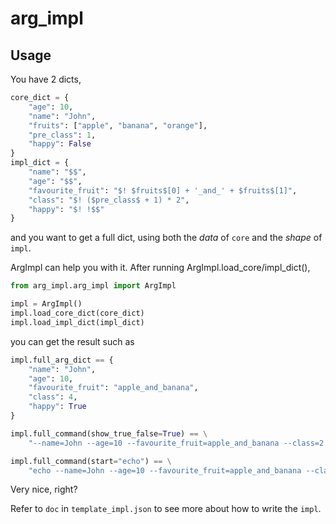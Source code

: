 # arg_impl

## Usage

You have 2 dicts,

```python
core_dict = {
    "age": 10,
    "name": "John",
    "fruits": ["apple", "banana", "orange"],
    "pre_class": 1,
    "happy": False
}
impl_dict = {
    "name": "$$",
    "age": "$$",
    "favourite_fruit": "$! $fruits$[0] + '_and_' + $fruits$[1]",
    "class": "$! ($pre_class$ + 1) * 2",
    "happy": "$! !$$"
}
```

and you want to get a full dict, using both the *data* of `core` and the *shape* of `impl`.

ArgImpl can help you with it. After running ArgImpl.load_core/impl_dict(),

```python
from arg_impl.arg_impl import ArgImpl

impl = ArgImpl()
impl.load_core_dict(core_dict)
impl.load_impl_dict(impl_dict)
```

you can get the result such as

```python
impl.full_arg_dict == {
    "name": "John",
    "age": 10,
    "favourite_fruit": "apple_and_banana",
    "class": 4,
    "happy": True
}

impl.full_command(show_true_false=True) == \
    "--name=John --age=10 --favourite_fruit=apple_and_banana --class=2 --happy=true"

impl.full_command(start="echo") == \
    "echo --name=John --age=10 --favourite_fruit=apple_and_banana --class=2 --happy"
```

Very nice, right?

Refer to `doc` in `template_impl.json` to see more about how to write the `impl`.
